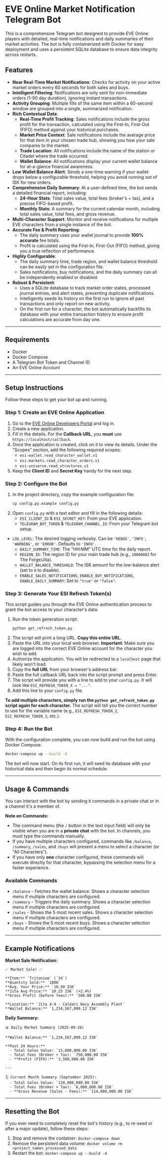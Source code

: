 # EVE Online Market Notification Telegram Bot

This is a comprehensive Telegram bot designed to provide EVE Online players with detailed, real-time notifications and daily summaries of their market activities. The bot is fully containerized with Docker for easy deployment and uses a persistent SQLite database to ensure data integrity across restarts.

## Features

- **Near Real-Time Market Notifications**: Checks for activity on your active market orders every 60 seconds for both sales and buys.
- **Intelligent Filtering**: Notifications are only sent for non-immediate orders (1-90 day duration), ignoring instant transactions.
- **Activity Grouping**: Multiple fills of the same item within a 60-second window are grouped into a single, summarized notification.
- **Rich Contextual Data**:
  - **Real-Time Profit Tracking**: Sales notifications include the gross profit for the transaction, calculated using the First-In, First-Out (FIFO) method against your historical purchases.
  - **Market Price Context**: Sale notifications include the average price for that item in your chosen trade hub, showing you how your sale compares to the market.
  - **Trade Location**: All notifications include the name of the station or Citadel where the trade occurred.
  - **Wallet Balance**: All notifications display your current wallet balance for at-a-glance financial awareness.
- **Low Wallet Balance Alert**: Sends a one-time warning if your wallet drops below a configurable threshold, helping you avoid running out of ISK for new orders.
- **Comprehensive Daily Summary**: At a user-defined time, the bot sends a detailed financial report, including:
  - **24-Hour Stats**: Total sales value, total fees (broker's + tax), and a precise FIFO-based profit.
  - **Monthly Stats**: A summary for the current calendar month, including total sales value, total fees, and gross revenue.
- **Multi-Character Support**: Monitor and receive notifications for multiple EVE characters from a single instance of the bot.
- **Accurate Fee & Profit Reporting**:
  - The daily summary uses your wallet journal to provide **100% accurate** fee totals.
  - Profit is calculated using the First-In, First-Out (FIFO) method, giving you a true reflection of performance.
- **Highly Configurable**:
  - The daily summary time, trade region, and wallet balance threshold can be easily set in the configuration file.
  - Sales notifications, buy notifications, and the daily summary can all be independently enabled or disabled.
- **Robust & Persistent**:
  - Uses a SQLite database to track market order states, processed journal entries, and alert states, preventing duplicate notifications.
  - Intelligently seeds its history on the first run to ignore all past transactions and only report on new activity.
  - On the first run for a character, the bot automatically backfills its database with your entire transaction history to ensure profit calculations are accurate from day one.

---

## Requirements

- Docker
- Docker Compose
- A Telegram Bot Token and Channel ID
- An EVE Online Account

---

## Setup Instructions

Follow these steps to get your bot up and running.

### Step 1: Create an EVE Online Application

1.  Go to the [EVE Online Developers Portal](https://developers.eveonline.com/applications) and log in.
2.  Create a new application.
3.  Fill in the details. For the **Callback URL**, you **must** use `https://localhost/callback`.
4.  Once the application is created, click on it to view its details. Under the "Scopes" section, add the following required scopes:
    -   `esi-wallet.read_character_wallet.v1`
    -   `esi-markets.read_character_orders.v1`
    -   `esi-universe.read_structures.v1`
5.  Keep the **Client ID** and **Secret Key** handy for the next step.

### Step 2: Configure the Bot

1.  In the project directory, copy the example configuration file:
    ```bash
    cp config.py.example config.py
    ```
2.  Open `config.py` with a text editor and fill in the following details:
    -   `ESI_CLIENT_ID` & `ESI_SECRET_KEY`: From your EVE application.
    -   `TELEGRAM_BOT_TOKEN` & `TELEGRAM_CHANNEL_ID`: From your Telegram bot setup.
-   `LOG_LEVEL`: The desired logging verbosity. Can be `'DEBUG'`, `'INFO'`, `'WARNING'`, or `'ERROR'`. Defaults to `'INFO'`.
    -   `DAILY_SUMMARY_TIME`: The "HH:MM" UTC time for the daily report.
    -   `REGION_ID`: The region ID for your main trade hub (e.g., `10000002` for The Forge/Jita).
    -   `WALLET_BALANCE_THRESHOLD`: The ISK amount for the low-balance alert (set to `0` to disable).
    -   `ENABLE_SALES_NOTIFICATIONS`, `ENABLE_BUY_NOTIFICATIONS`, `ENABLE_DAILY_SUMMARY`: Set to `"true"` or `"false"`.

### Step 3: Generate Your ESI Refresh Token(s)

This script guides you through the EVE Online authentication process to grant the bot access to your character's data.

1.  Run the token generation script:
    ```bash
    python get_refresh_token.py
    ```
2.  The script will print a long URL. **Copy this entire URL.**
3.  Paste the URL into your local web browser. **Important**: Make sure you are logged into the correct EVE Online account for the character you wish to add.
4.  Authorize the application. You will be redirected to a `localhost` page that likely won't load.
5.  Copy the **full URL** from your browser's address bar.
6.  Paste the full callback URL back into the script prompt and press Enter.
7.  The script will provide you with a line to add to your `config.py`. It will look like `ESI_REFRESH_TOKEN_X = "..."`.
8.  Add this line to your `config.py` file.

**To add multiple characters, simply run the `python get_refresh_token.py` script again for each character.** The script will tell you the correct number to use for the variable name (e.g., `ESI_REFRESH_TOKEN_2`, `ESI_REFRESH_TOKEN_3`, etc.).

### Step 4: Run the Bot

With the configuration complete, you can now build and run the bot using Docker Compose.

```bash
docker-compose up --build -d
```

The bot will now start. On its first run, it will seed its database with your historical data and then begin its normal schedule.

---

## Usage & Commands

You can interact with the bot by sending it commands in a private chat or in a channel it's a member of.

**Note on Commands:**
- The command menu (the `/` button in the text input field) will only be visible when you are in a **private chat** with the bot. In channels, you must type the commands manually.
- If you have multiple characters configured, commands like `/balance`, `/summary`, `/sales`, and `/buys` will present a menu to select a character (or "All Characters").
- If you have only **one** character configured, these commands will execute directly for that character, bypassing the selection menu for a faster experience.

### Available Commands

-   `/balance` - Fetches the wallet balance. Shows a character selection menu if multiple characters are configured.
-   `/summary` - Triggers the daily summary. Shows a character selection menu if multiple characters are configured.
-   `/sales` - Shows the 5 most recent sales. Shows a character selection menu if multiple characters are configured.
-   `/buys` - Shows the 5 most recent buys. Shows a character selection menu if multiple characters are configured.

---

## Example Notifications

**Market Sale Notification:**
```
✅ Market Sale! ✅

**Item:** `Tritanium` (`34`)
**Quantity Sold:** `1000`
**Avg. Your Price:** `10.50 ISK`
**Jita Avg Price:** `10.25 ISK` (+2.4%)
**Gross Profit (before fees):** `500.00 ISK`

**Location:** `Jita 4-4 - Caldari Navy Assembly Plant`
**Wallet Balance:** `1,234,567,890.12 ISK`
```

**Daily Summary:**
```
📊 Daily Market Summary (2025-09-26)

**Wallet Balance:** `1,234,567,890.12 ISK`

**Past 24 Hours:**
  - Total Sales Value: `15,000,000.00 ISK`
  - Total Fees (Broker + Tax): `750,000.00 ISK`
  - **Profit (FIFO):** `3,500,000.00 ISK`

---

🗓️ Current Month Summary (September 2025):
  - Total Sales Value: `120,000,000.00 ISK`
  - Total Fees (Broker + Tax): `6,000,000.00 ISK`
  - **Gross Revenue (Sales - Fees):** `114,000,000.00 ISK`
```

---

## Resetting the Bot

If you ever need to completely reset the bot's history (e.g., to re-seed or after a major update), follow these steps:

1.  Stop and remove the container: `docker-compose down`
2.  Remove the persistent data volume: `docker volume rm <project_name>_processed_data`
3.  Restart the bot: `docker-compose up --build -d`